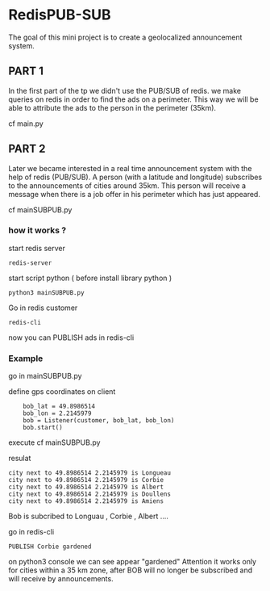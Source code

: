 # RedisPUB-SUB
The goal of this mini project is to create a geolocalized announcement system. 

## PART 1

In the first part of the tp we didn't use the PUB/SUB of redis.
we make queries on redis in order to find the ads on a perimeter.
This way we will be able to attribute the ads to the person in the perimeter (35km).

cf main.py

## PART 2
Later we became interested in a real time announcement system with the help of redis (PUB/SUB).
A person (with a latitude and longitude) subscribes to the announcements of cities around 35km. 
This person will receive a message when there is a job offer in his perimeter which has just appeared.

cf mainSUBPUB.py

### how it works ?

start redis server
```{bash}
redis-server
```
start script python ( before install library python )
```{}
python3 mainSUBPUB.py
````
Go in redis customer

```{bash}
redis-cli
```
now you can PUBLISH ads in redis-cli

### Example 

go in mainSUBPUB.py

define gps coordinates on client
```{python3}
    bob_lat = 49.8986514
    bob_lon = 2.2145979
    bob = Listener(customer, bob_lat, bob_lon)
    bob.start()
```
execute cf mainSUBPUB.py

resulat
```{bas}
city next to 49.8986514 2.2145979 is Longueau
city next to 49.8986514 2.2145979 is Corbie
city next to 49.8986514 2.2145979 is Albert
city next to 49.8986514 2.2145979 is Doullens
city next to 49.8986514 2.2145979 is Amiens
```
Bob is subcribed to Longuau , Corbie , Albert ....

go in redis-cli
```{bash}
PUBLISH Corbie gardened
```
on python3 console we can see appear "gardened"
Attention it works only for cities within a 35 km zone, after BOB will no longer be subscribed and will receive by announcements.

